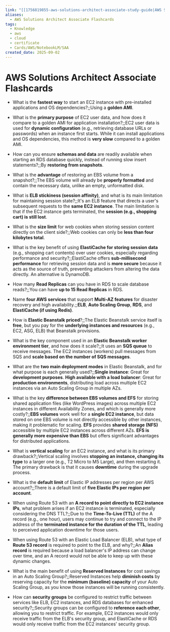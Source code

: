 ```yaml
---
link: "[[1756819855-aws-solutions-architect-associate-study-guide|AWS Solutions Architect Associate Study Guide]]"
aliases:
  - AWS Solutions Architect Associate Flashcards
tags:
  - Knowledge
  - aws
  - cloud
  - certificate
  - Cards/AWS/NotebookLM/SAA
created_date: 2025-09-02
---
```

# AWS Solutions Architect Associate Flashcards
- What is the **fastest way** to start an EC2 instance with pre-installed applications and OS dependencies?;;Using a **golden AMI**.
<!--SR:!2025-09-07,4,270-->
- What is the **primary purpose** of EC2 user data, and how does it compare to a golden AMI for application installation?;;EC2 user data is used for **dynamic configuration** (e.g., retrieving database URLs or passwords) when an instance first starts. While it can install applications and OS dependencies, this method is **very slow** compared to a golden AMI.
<!--SR:!2025-09-06,3,250-->
- How can you ensure **schemas and data** are readily available when starting an RDS database quickly, instead of running slow insert statements?;;By **restoring from snapshots**.
<!--SR:!2025-09-07,3,250-->
- What is the **advantage** of restoring an EBS volume from a snapshot?;;The EBS volume will already be **properly formatted** and contain the necessary data, unlike an empty, unformatted disk.
<!--SR:!2025-09-06,2,230-->
- What is **ELB stickiness (session affinity)**, and what is its main limitation for maintaining session state?;;It's an ELB feature that directs a user's subsequent requests to the **same EC2 instance**. The main limitation is that if the EC2 instance gets terminated, the **session (e.g., shopping cart) is still lost**.
<!--SR:!2025-09-06,3,250-->
- What is the **size limit** for web cookies when storing session content directly on the client side?;;Web cookies can only be **less than four kilobytes total**.
<!--SR:!2025-09-07,3,250-->
- What is the key benefit of using **ElastiCache for storing session data** (e.g., shopping cart contents) over user cookies, especially regarding performance and security?;;ElastiCache offers **sub-millisecond performance** for retrieving session data and is **more secure** because it acts as the source of truth, preventing attackers from altering the data directly. An alternative is DynamoDB.
<!--SR:!2025-09-06,3,250-->
- How many **Read Replicas** can you have in RDS to scale database reads?;;You can have **up to 15 Read Replicas** in RDS.
<!--SR:!2025-09-07,4,270-->
- Name **four AWS services** that support **Multi-AZ features** for disaster recovery and high availability.;;**ELB**, **Auto Scaling Group**, **RDS**, and **ElastiCache (if using Redis)**.
<!--SR:!2025-09-06,3,250-->
- How is **Elastic Beanstalk priced**?;;The Elastic Beanstalk service itself is **free**, but you pay for the **underlying instances and resources** (e.g., EC2, ASG, ELB) that Beanstalk provisions.
<!--SR:!2025-09-07,3,250-->
- What is the key component used in an **Elastic Beanstalk worker environment tier**, and how does it scale?;;It uses an **SQS queue** to receive messages. The EC2 instances (workers) pull messages from SQS and **scale based on the number of SQS messages**.
<!--SR:!2025-09-05,1,210-->
- What are the **two main deployment modes** in Elastic Beanstalk, and for what purpose is each generally used?;;**Single instance**: Great for **development purposes**. **High available with a load balancer**: Great for **production environments**, distributing load across multiple EC2 instances via an Auto Scaling Group in multiple AZs.
<!--SR:!2025-09-06,3,250-->
- What is the key **difference between EBS volumes and EFS** for storing shared application files (like WordPress images) across multiple EC2 instances in different Availability Zones, and which is generally more costly?;;**EBS volumes** work well for a **single EC2 instance**, but data stored on one EBS volume is not directly accessible by other instances, making it problematic for scaling. **EFS** provides **shared storage (NFS)** accessible by multiple EC2 instances across different AZs. **EFS is generally more expensive than EBS** but offers significant advantages for distributed applications.
<!--SR:!2025-09-06,3,250-->
- What is **vertical scaling** for an EC2 instance, and what is its primary drawback?;;Vertical scaling involves **stopping an instance, changing its type** to a larger one (e.g., T2 Micro to M5 Large), and then restarting it. The primary drawback is that it causes **downtime** during the upgrade process.
<!--SR:!2025-09-06,3,250-->
- What is the **default limit** of Elastic IP addresses per region per AWS account?;;There is a default limit of **five Elastic IPs per region per account**.
<!--SR:!2025-09-05,1,210-->
- When using Route 53 with an **A record to point directly to EC2 instance IPs**, what problem arises if an EC2 instance is terminated, especially considering the DNS TTL?;;Due to the **Time-To-Live (TTL)** of the A record (e.g., one hour), users may continue to try and connect to the IP address of the **terminated instance for the duration of the TTL**, leading to perceived application downtime for those users.
<!--SR:!2025-09-07,4,270-->
- When using Route 53 with an Elastic Load Balancer (ELB), what type of **Route 53 record** is required to point to the ELB, and why?;;An **Alias record** is required because a load balancer's IP address can change over time, and an A record would not be able to keep up with these dynamic changes.
<!--SR:!2025-09-06,3,250-->
- What is the main benefit of using **Reserved Instances** for cost savings in an Auto Scaling Group?;;Reserved Instances help **diminish costs** by reserving capacity for the **minimum (baseline) capacity** of your Auto Scaling Group, as you know those instances will be running consistently.
<!--SR:!2025-09-07,3,250-->
- How can **security groups** be configured to restrict traffic between services like ELB, EC2 instances, and RDS databases for enhanced security?;;Security groups can be configured to **reference each other**, allowing you to restrict traffic. For example, EC2 instances would only receive traffic from the ELB's security group, and ElastiCache or RDS would only receive traffic from the EC2 instances' security group.
<!--SR:!2025-09-07,4,270-->


















